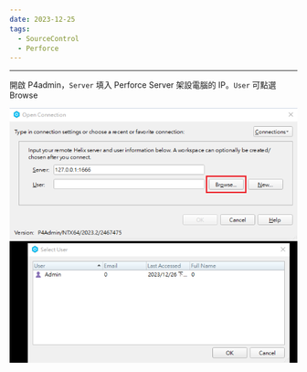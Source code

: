 ```yaml
---
date: 2023-12-25
tags:
  - SourceControl
  - Perforce
---
```

---
開啟 P4admin，`Server` 填入 Perforce Server 架設電腦的 IP。`User` 可點選 Browse 

![2023-12-26 123342](https://raw.githubusercontent.com/agin0634/DuriShen_DevNote/main/Archives/Images/2023-12-26%20123342.png)